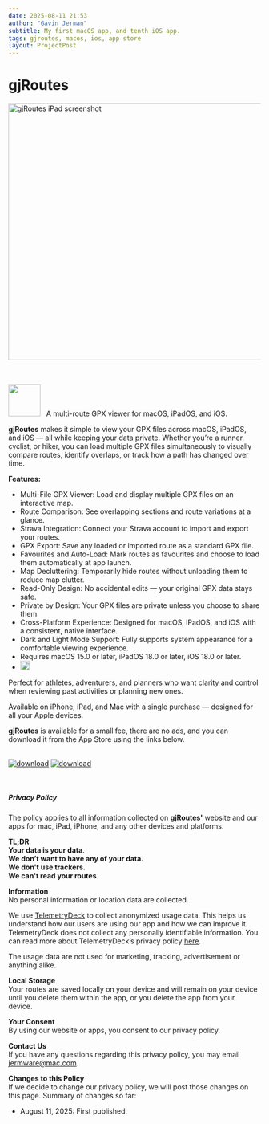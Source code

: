```yaml
---
date: 2025-08-11 21:53
author: "Gavin Jerman"
subtitle: My first macOS app, and tenth iOS app.
tags: gjroutes, macos, ios, app store
layout: ProjectPost
---
```


# gjRoutes

<!--<center>-->
<img src="/images/gjRoutes/gjRoutes-1l.png" alt="gjRoutes iPad screenshot" height="512">
<!--</center>-->

<br><br>
<img width="64" height="64" src="/images/gjRoutes/gjRoutes-icon.png">
&nbsp;&nbsp;A multi-route GPX viewer for macOS, iPadOS, and iOS.

**gjRoutes** makes it simple to view your GPX files across macOS, iPadOS, and iOS — all while keeping your data private. Whether you’re a runner, cyclist, or hiker, you can load multiple GPX files simultaneously to visually compare routes, identify overlaps, or track how a path has changed over time.

**Features:**
- Multi-File GPX Viewer: Load and display multiple GPX files on an interactive map.
- Route Comparison: See overlapping sections and route variations at a glance.
- Strava Integration: Connect your Strava account to import and export your routes.
- GPX Export: Save any loaded or imported route as a standard GPX file.
- Favourites and Auto-Load: Mark routes as favourites and choose to load them automatically at app launch.
- Map Decluttering: Temporarily hide routes without unloading them to reduce map clutter.
- Read-Only Design: No accidental edits — your original GPX data stays safe.
- Private by Design: Your GPX files are private unless you choose to share them.
- Cross-Platform Experience: Designed for macOS, iPadOS, and iOS with a consistent, native interface.
- Dark and Light Mode Support: Fully supports system appearance for a comfortable viewing experience.
- Requires macOS 15.0 or later, iPadOS 18.0 or later, iOS 18.0 or later.
- <img height="18" src="/images/gjRoutes/strava-compatible.png">

Perfect for athletes, adventurers, and planners who want clarity and control when reviewing past activities or planning new ones.

Available on iPhone, iPad, and Mac with a single purchase — designed for all your Apple devices.

**gjRoutes** is available for a small fee, there are no ads, and you can download it from the App Store using the links below.
<br><br>

[![download](/images/Download_on_the_Mac_App_Store_Badge_US-UK_RGB_blk_092917.svg)](https://apps.apple.com/app/gjroutes/id6742377844?platform=mac)
[![download](/images/Download_on_the_App_Store_Badge_US-UK_RGB_blk_092917.svg)](https://apps.apple.com/app/gjroutes/id6742377844?platform=iphone)

<br><h5 id="privacy">Privacy Policy</h5>

The policy applies to all information collected on **gjRoutes'** website and our apps for mac, iPad, iPhone, and any other devices and platforms.

**TL;DR**  
**Your data is your data**.  
**We don’t want to have any of your data.**  
**We don't use trackers**.  
**We can't read your routes**.  

**Information**  
No personal information or location data are collected.

We use [TelemetryDeck](https://telemetrydeck.com) to collect anonymized usage data. This helps us understand how our users are using our app and how we can improve it. TelemetryDeck does not collect any personally identifiable information. You can read more about TelemetryDeck’s privacy policy [here](https://telemetrydeck.com/privacy).

The usage data are not used for marketing, tracking, advertisement or anything alike.

**Local Storage**  
Your routes are saved locally on your device and will remain on your device until you delete them within the app, or you delete the app from your device.

**Your Consent**  
By using our website or apps, you consent to our privacy policy.

**Contact Us**  
If you have any questions regarding this privacy policy, you may email [jermware@mac.com](mailto:jermware@mac.com).

**Changes to this Policy**  
If we decide to change our privacy policy, we will post those changes on this page. Summary of changes so far:

- August 11, 2025: First published.
